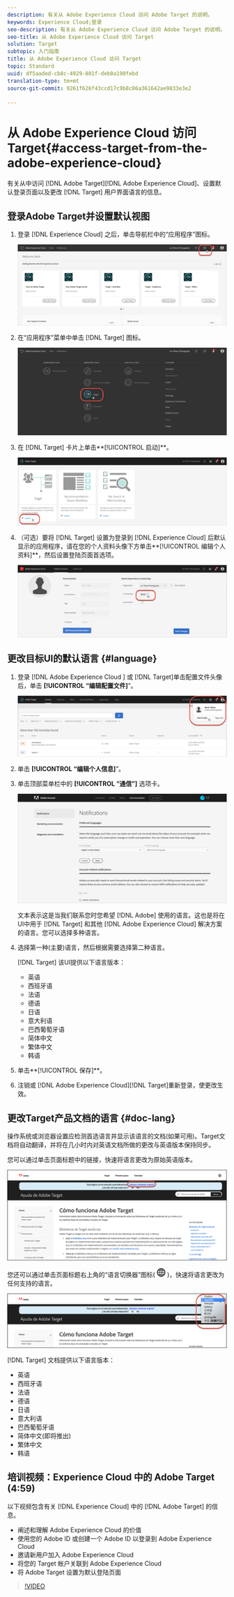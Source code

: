 ```yaml
---
description: 有关从 Adobe Experience Cloud 访问 Adobe Target 的说明。
keywords: Experience Cloud;登录
seo-description: 有关从 Adobe Experience Cloud 访问 Adobe Target 的说明。
seo-title: 从 Adobe Experience Cloud 访问 Target
solution: Target
subtopic: 入门指南
title: 从 Adobe Experience Cloud 访问 Target
topic: Standard
uuid: df5aaded-cb8c-4929-801f-deb0a190febd
translation-type: tm+mt
source-git-commit: 9261f626f43ccd17c9b8c86a361642ae9833e3e2

---
```



# 从 Adobe Experience Cloud 访问 Target{#access-target-from-the-adobe-experience-cloud}

有关从中访问 [!DNL Adobe Target][!DNL Adobe Experience Cloud]、设置默认登录页面以及更改 [!DNL Target] 用户界面语言的信息。

## 登录Adobe Target并设置默认视图

1. 登录 [!DNL Experience Cloud] 之后，单击导航栏中的“应用程序”图标。

   ![应用程序图标](/help/c-intro/assets/appmenu-new.png)

1. 在“应用程序”菜单中单击 [!DNL Target] 图标。

   ![目标图标](/help/c-intro/assets/appmenu-target-new.png)

1. 在 [!DNL Target] 卡片上单击**[!UICONTROL 启动]**。

   ![目标启动](/help/c-intro/assets/target-launch-new.png)

1. （可选）要将 [!DNL Target] 设置为登录到 [!DNL Experience Cloud] 后默认显示的应用程序，请在您的个人资料头像下方单击**[!UICONTROL 编辑个人资料]**，然后设置登陆页面首选项。

   ![登陆页面](/help/c-intro/assets/pagepref-new.png)

## 更改目标UI的默认语言 {#language}

1. 登录 [!DNL Adobe Experience Cloud ] 或 [!DNL Target]单击配置文件头像后，单击 **[!UICONTROL “编辑配置文件]**”。

   ![编辑配置文件](/help/c-intro/assets/change-language.png)

1. 单击 **[!UICONTROL “编辑个人信息]**”。

1. 单击顶部菜单栏中的 **[!UICONTROL “通信”]** 选项卡。

   ![首选语言](/help/c-intro/assets/prefered-language.png)

   文本表示这是当我们联系您时您希望 [!DNL Adobe] 使用的语言。这也是将在UI中用于 [!DNL Target] 和其他 [!DNL Adobe Experience Cloud] 解决方案的语言。您可以选择多种语言。

1. 选择第一种(主要)语言，然后根据需要选择第二种语言。

   [!DNL Target] 该UI提供以下语言版本：

   * 英语
   * 西班牙语
   * 法语
   * 德语
   * 日语
   * 意大利语
   * 巴西葡萄牙语
   * 简体中文
   * 繁体中文
   * 韩语

1. 单击**[!UICONTROL 保存]**。

1. 注销或 [!DNL Adobe Experience Cloud][!DNL Target]重新登录，使更改生效。

## 更改Target产品文档的语言 {#doc-lang}

操作系统或浏览器设置应检测首选语言并显示该语言的文档(如果可用)。Target文档将自动翻译，并将在几小时内对英语文档所做的更改与英语版本保持同步。

您可以通过单击页面标题中的链接，快速将语言更改为原始英语版本。

![更改为原始语言](/help/c-intro/assets/mt-original.png)

您还可以通过单击页面标题右上角的“语言切换器”图标( ![语言切换程序](/help/c-intro/assets/icon-language-switcher.png) )，快速将语言更改为任何支持的语言。

![语言切换程序](/help/c-intro/assets/language-switcher.png)

[!DNL Target] 文档提供以下语言版本：

* 英语
* 西班牙语
* 法语
* 德语
* 日语
* 意大利语
* 巴西葡萄牙语
* 简体中文(即将推出)
* 繁体中文
* 韩语

## 培训视频：Experience Cloud 中的 Adobe Target (4:59)

以下视频包含有关 [!DNL Experience Cloud] 中的 [!DNL Adobe Target] 的信息。

* 阐述和理解 Adobe Experience Cloud 的价值
* 使用您的 Adobe ID 或创建一个 Adobe ID 以登录到 Adobe Experience Cloud
* 邀请新用户加入 Adobe Experience Cloud
* 将您的 Target 帐户关联到 Adobe Experience Cloud
* 将 Adobe Target 设置为默认登陆页面

>[!VIDEO](https://www.youtube.com/watch?v=7lwYrYC7vdM)